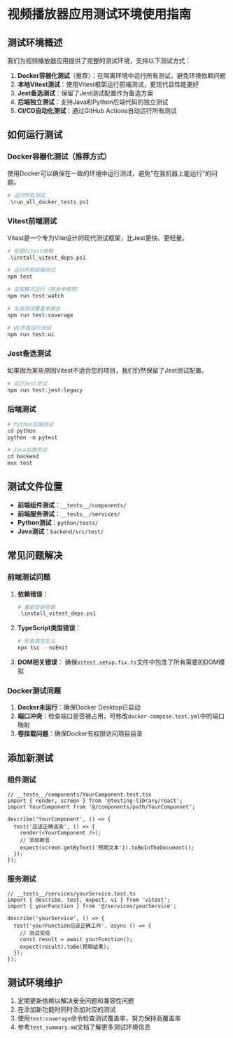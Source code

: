 # 视频播放器应用测试环境使用指南

## 测试环境概述

我们为视频播放器应用提供了完整的测试环境，支持以下测试方式：

1. **Docker容器化测试**（推荐）：在隔离环境中运行所有测试，避免环境依赖问题
2. **本地Vitest测试**：使用Vitest框架运行前端测试，更现代且性能更好
3. **Jest备选测试**：保留了Jest测试配置作为备选方案
4. **后端独立测试**：支持Java和Python后端代码的独立测试
5. **CI/CD自动化测试**：通过GitHub Actions自动运行所有测试

## 如何运行测试

### Docker容器化测试（推荐方式）

使用Docker可以确保在一致的环境中运行测试，避免"在我机器上能运行"的问题。

```powershell
# 运行所有测试
.\run_all_docker_tests.ps1
```

### Vitest前端测试

Vitest是一个专为Vite设计的现代测试框架，比Jest更快、更轻量。

```powershell
# 安装Vitest依赖
.\install_vitest_deps.ps1

# 运行所有前端测试
npm test

# 监视模式运行（开发中使用）
npm run test:watch

# 生成测试覆盖率报告
npm run test:coverage

# UI界面运行测试
npm run test:ui
```

### Jest备选测试

如果因为某些原因Vitest不适合您的项目，我们仍然保留了Jest测试配置。

```powershell
# 运行Jest测试
npm run test:jest-legacy
```

### 后端测试

```powershell
# Python后端测试
cd python
python -m pytest

# Java后端测试
cd backend
mvn test
```

## 测试文件位置

- **前端组件测试**：`__tests__/components/`
- **前端服务测试**：`__tests__/services/`
- **Python测试**：`python/tests/`
- **Java测试**：`backend/src/test/`

## 常见问题解决

### 前端测试问题

1. **依赖错误**：
   ```powershell
   # 重新安装依赖
   .\install_vitest_deps.ps1
   ```

2. **TypeScript类型错误**：
   ```powershell
   # 检查类型定义
   npx tsc --noEmit
   ```

3. **DOM相关错误**：
   确保`vitest.setup.fix.ts`文件中包含了所有需要的DOM模拟

### Docker测试问题

1. **Docker未运行**：确保Docker Desktop已启动
2. **端口冲突**：检查端口是否被占用，可修改`docker-compose.test.yml`中的端口映射
3. **卷挂载问题**：确保Docker有权限访问项目目录

## 添加新测试

### 组件测试

```tsx
// __tests__/components/YourComponent.test.tsx
import { render, screen } from '@testing-library/react';
import YourComponent from '@/components/path/YourComponent';

describe('YourComponent', () => {
  test('应该正确渲染', () => {
    render(<YourComponent />);
    // 添加断言
    expect(screen.getByText('预期文本')).toBeInTheDocument();
  });
});
```

### 服务测试

```tsx
// __tests__/services/yourService.test.ts
import { describe, test, expect, vi } from 'vitest';
import { yourFunction } from '@/services/yourService';

describe('yourService', () => {
  test('yourFunction应该正确工作', async () => {
    // 测试实现
    const result = await yourFunction();
    expect(result).toBe(预期结果);
  });
});
```

## 测试环境维护

1. 定期更新依赖以解决安全问题和兼容性问题
2. 在添加新功能时同时添加对应的测试
3. 使用`test:coverage`命令检查测试覆盖率，努力保持高覆盖率
4. 参考`test_summary.md`文档了解更多测试环境信息
